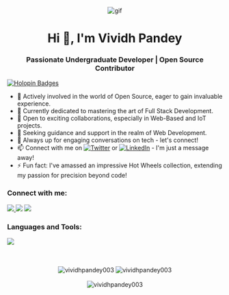 <p align="center">
    <img src="https://github.com/VividhPandey003/VividhPandey003/assets/91251535/eb712f93-6fe4-4c84-8d05-8e22d29b9a18" alt="gif">
</p>

<h1 align="center">Hi 👋, I'm Vividh Pandey</h1>
<h3 align="center">Passionate Undergraduate Developer | Open Source Contributor</h3>

[![Holopin Badges](https://holopin.me/vividh003)](https://holopin.io/@vividh003)

- 🔭 Actively involved in the world of Open Source, eager to gain invaluable experience.
- 🌱 Currently dedicated to mastering the art of Full Stack Development.
- 👯 Open to exciting collaborations, especially in Web-Based and IoT projects.
- 🤝 Seeking guidance and support in the realm of Web Development.
- 💬 Always up for engaging conversations on tech - let's connect!
- 📫 Connect with me on [![Twitter](https://img.shields.io/badge/Twitter-%231DA1F2.svg?style=flat&logo=Twitter&logoColor=white)](https://twitter.com/vividh_pandey) or [![LinkedIn](https://img.shields.io/badge/LinkedIn-%230077B5.svg?style=flat&logo=LinkedIn&logoColor=white)](https://www.linkedin.com/in/vividhpandey/) - I'm just a message away!
- ⚡ Fun fact: I've amassed an impressive Hot Wheels collection, extending my passion for precision beyond code!

<h3 align="left">Connect with me:</h3>
<p align="left">
<a href="https://twitter.com/vividh_pandey" target="blank"><img src="https://skillicons.dev/icons?i=twitter" />
<a href="https://www.linkedin.com/in/vividhpandey/" target="blank"><img src="https://skillicons.dev/icons?i=linkedin" /></a>
<a href="https://instagram.com/vividh_13" target="blank"><img src="https://skillicons.dev/icons?i=instagram" /></a>
</p>

 <h3 align="left">Languages and Tools:</h3>
<p align="left">
  <a href="https://skillicons.dev">
    <img src="https://skillicons.dev/icons?i=c,cpp,js,java,py,arduino,appwrite,ae,bash,bootstrap,cs,css,d3,figma,firebase,gatsby,gcp,git,html,jest,jquery,latex,linux,md,nodejs,opencv,ps,php,pr,raspberrypi,react,tailwind,vim,github&perline=17" />
  </a>
</p>

<br>
 <br>
<div align="center">
  <img align="center" src="https://github-readme-stats.vercel.app/api?username=vividhpandey003&theme=radical&hide_rank=true&show_icons=true&include_all_commits=true" alt="vividhpandey003" />
  <img align="center" src="https://github-readme-stats.vercel.app/api/top-langs?username=vividhpandey003&show_icons=true&locale=en&layout=compact&theme=radical" alt="vividhpandey003" />
<br>
 <br>
 <img align="center" src="https://github-readme-stats.vercel.app/api/wakatime?username=vividhpandey003&theme=radical" alt="vividhpandey003" />
 
</div>
